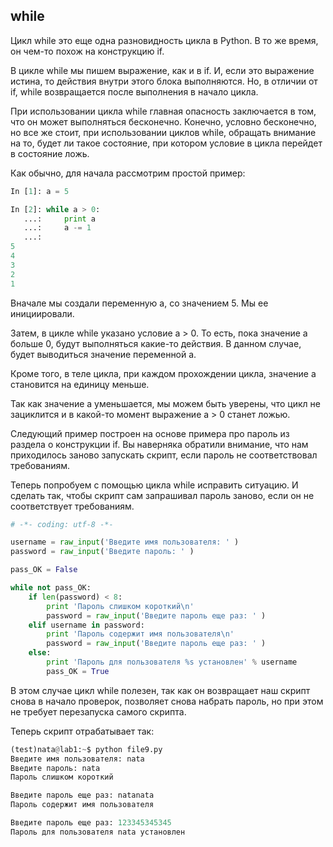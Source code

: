 ## while
Цикл while это еще одна разновидность цикла в Python. В то же время, он чем-то похож на конструкцию if.

В цикле while мы пишем выражение, как и в if. И, если это выражение истина, то действия внутри этого блока выполняются. 
Но, в отличии от if, while возвращается после выполнения в начало цикла.

При использовании цикла while главная опасность заключается в том, что он может выполняться бесконечно. Конечно, условно бесконечно, но все же стоит, при использовании циклов while, обращать внимание на то, будет ли такое состояние, при котором условие в цикла перейдет в состояние ложь.

Как обычно, для начала рассмотрим простой пример:
```python
In [1]: a = 5

In [2]: while a > 0:
   ...:     print a
   ...:     a -= 1
   ...:     
5
4
3
2
1
```

Вначале мы создали переменную а, со значением 5. Мы ее инициировали.

Затем, в цикле while указано условие a > 0. То есть, пока значение а больше 0, будут выполняться какие-то действия. В данном случае, будет выводиться значение переменной а.

Кроме того, в теле цикла, при каждом прохождении цикла, значение а становится на единицу меньше.

Так как значение а уменьшается, мы можем быть уверены, что цикл не зациклится и в какой-то момент выражение a > 0 станет ложью.

Следующий пример построен на основе примера про пароль из раздела о конструкции if. Вы наверняка обратили внимание, что нам приходилось заново запускать скрипт, если пароль не соответствовал требованиям.

Теперь попробуем с помощью цикла while исправить ситуацию. И сделать так, чтобы скрипт сам запрашивал пароль заново, если он не соответствует требованиям.
```python
# -*- coding: utf-8 -*-

username = raw_input('Введите имя пользователя: ' )
password = raw_input('Введите пароль: ' )

pass_OK = False

while not pass_OK:
    if len(password) < 8:
        print 'Пароль слишком короткий\n'
        password = raw_input('Введите пароль еще раз: ' )
    elif username in password:
        print 'Пароль содержит имя пользователя\n'
        password = raw_input('Введите пароль еще раз: ' )
    else:
        print 'Пароль для пользователя %s установлен' % username
        pass_OK = True
```

В этом случае цикл while полезен, так как он возвращает наш скрипт снова в начало проверок, позволяет снова набрать пароль, но при этом не требует перезапуска самого скрипта.


Теперь скрипт отрабатывает так:
```python
(test)nata@lab1:~$ python file9.py
Введите имя пользователя: nata
Введите пароль: nata
Пароль слишком короткий

Введите пароль еще раз: natanata
Пароль содержит имя пользователя

Введите пароль еще раз: 123345345345
Пароль для пользователя nata установлен
```

